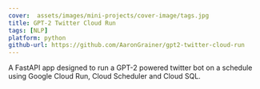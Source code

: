 ```yaml
---
cover:  assets/images/mini-projects/cover-image/tags.jpg
title: GPT-2 Twitter Cloud Run
tags: [NLP]
platform: python
github-url: https://github.com/AaronGrainer/gpt2-twitter-cloud-run
---
```


A FastAPI app designed to run a GPT-2 powered twitter bot on a schedule using Google Cloud Run, Cloud Scheduler and Cloud SQL.
